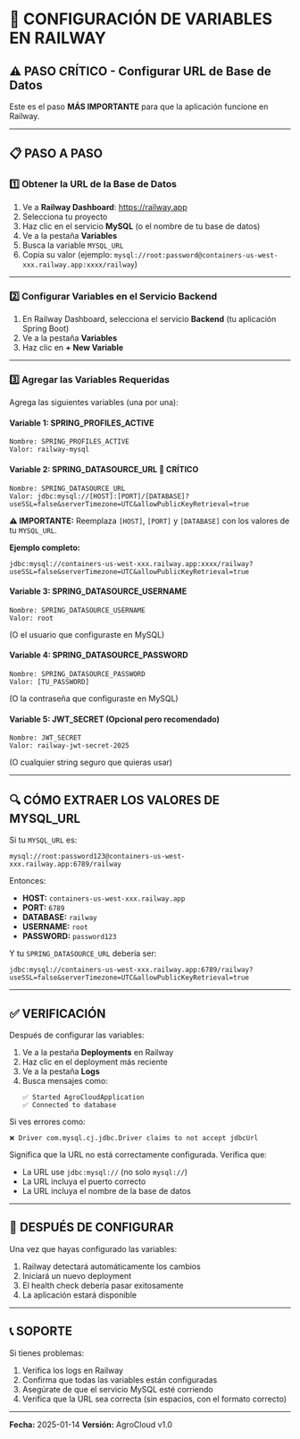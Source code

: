 # 🔧 CONFIGURACIÓN DE VARIABLES EN RAILWAY

## ⚠️ PASO CRÍTICO - Configurar URL de Base de Datos

Este es el paso **MÁS IMPORTANTE** para que la aplicación funcione en Railway.

---

## 📋 PASO A PASO

### 1️⃣ **Obtener la URL de la Base de Datos**

1. Ve a **Railway Dashboard**: https://railway.app
2. Selecciona tu proyecto
3. Haz clic en el servicio **MySQL** (o el nombre de tu base de datos)
4. Ve a la pestaña **Variables**
5. Busca la variable `MYSQL_URL`
6. Copia su valor (ejemplo: `mysql://root:password@containers-us-west-xxx.railway.app:xxxx/railway`)

---

### 2️⃣ **Configurar Variables en el Servicio Backend**

1. En Railway Dashboard, selecciona el servicio **Backend** (tu aplicación Spring Boot)
2. Ve a la pestaña **Variables**
3. Haz clic en **+ New Variable**

---

### 3️⃣ **Agregar las Variables Requeridas**

Agrega las siguientes variables (una por una):

#### **Variable 1: SPRING_PROFILES_ACTIVE**
```
Nombre: SPRING_PROFILES_ACTIVE
Valor: railway-mysql
```

#### **Variable 2: SPRING_DATASOURCE_URL** 🔴 CRÍTICO
```
Nombre: SPRING_DATASOURCE_URL
Valor: jdbc:mysql://[HOST]:[PORT]/[DATABASE]?useSSL=false&serverTimezone=UTC&allowPublicKeyRetrieval=true
```

**⚠️ IMPORTANTE:** Reemplaza `[HOST]`, `[PORT]` y `[DATABASE]` con los valores de tu `MYSQL_URL`.

**Ejemplo completo:**
```
jdbc:mysql://containers-us-west-xxx.railway.app:xxxx/railway?useSSL=false&serverTimezone=UTC&allowPublicKeyRetrieval=true
```

#### **Variable 3: SPRING_DATASOURCE_USERNAME**
```
Nombre: SPRING_DATASOURCE_USERNAME
Valor: root
```
(O el usuario que configuraste en MySQL)

#### **Variable 4: SPRING_DATASOURCE_PASSWORD**
```
Nombre: SPRING_DATASOURCE_PASSWORD
Valor: [TU_PASSWORD]
```
(O la contraseña que configuraste en MySQL)

#### **Variable 5: JWT_SECRET** (Opcional pero recomendado)
```
Nombre: JWT_SECRET
Valor: railway-jwt-secret-2025
```
(O cualquier string seguro que quieras usar)

---

## 🔍 CÓMO EXTRAER LOS VALORES DE MYSQL_URL

Si tu `MYSQL_URL` es:
```
mysql://root:password123@containers-us-west-xxx.railway.app:6789/railway
```

Entonces:
- **HOST:** `containers-us-west-xxx.railway.app`
- **PORT:** `6789`
- **DATABASE:** `railway`
- **USERNAME:** `root`
- **PASSWORD:** `password123`

Y tu `SPRING_DATASOURCE_URL` debería ser:
```
jdbc:mysql://containers-us-west-xxx.railway.app:6789/railway?useSSL=false&serverTimezone=UTC&allowPublicKeyRetrieval=true
```

---

## ✅ VERIFICACIÓN

Después de configurar las variables:

1. Ve a la pestaña **Deployments** en Railway
2. Haz clic en el deployment más reciente
3. Ve a la pestaña **Logs**
4. Busca mensajes como:
   ```
   ✅ Started AgroCloudApplication
   ✅ Connected to database
   ```

Si ves errores como:
```
❌ Driver com.mysql.cj.jdbc.Driver claims to not accept jdbcUrl
```

Significa que la URL no está correctamente configurada. Verifica que:
- La URL use `jdbc:mysql://` (no solo `mysql://`)
- La URL incluya el puerto correcto
- La URL incluya el nombre de la base de datos

---

## 🚀 DESPUÉS DE CONFIGURAR

Una vez que hayas configurado las variables:

1. Railway detectará automáticamente los cambios
2. Iniciará un nuevo deployment
3. El health check debería pasar exitosamente
4. La aplicación estará disponible

---

## 📞 SOPORTE

Si tienes problemas:

1. Verifica los logs en Railway
2. Confirma que todas las variables están configuradas
3. Asegúrate de que el servicio MySQL esté corriendo
4. Verifica que la URL sea correcta (sin espacios, con el formato correcto)

---

**Fecha:** 2025-01-14
**Versión:** AgroCloud v1.0

